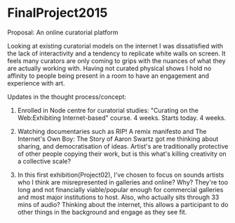# FinalProject2015

Proposal: An online curatorial platform

Looking at existing curatorial models on the internet I was dissatisfied with the lack of interactivity and a tendency to replicate white walls on screen. It feels many curators are only coming to grips with the nuances of what they are actually working with. Having not curated physical shows I hold no affinity to people being present in a room to have an engagement and experience with art.  

Updates in the thought process/concept:

1. Enrolled in Node centre for curatorial studies:
"Curating on the Web:Exhibiting Internet-based" course.
4 weeks. Starts today. 4 weeks.

2. Watching documentaries such as RIP! A remix manifesto and The Internet's Own Boy: The Story of Aaron Swartz got me thinking about sharing, and democratisation of ideas. Artist's are traditionally protective of other people copying their work, but is this what's killing creativity on a collective scale?  

3. In this first exhibition(Project02), I've chosen to focus on sounds artists who I think are misrepresented in galleries and online? Why? They're too long and not financially viable/popular enough for commercial galleries and most major institutions to host. Also, who actually sits through 33 mins of audio? Thinking about the internet, this allows a participant to do other things in the background and engage as they see fit. 
